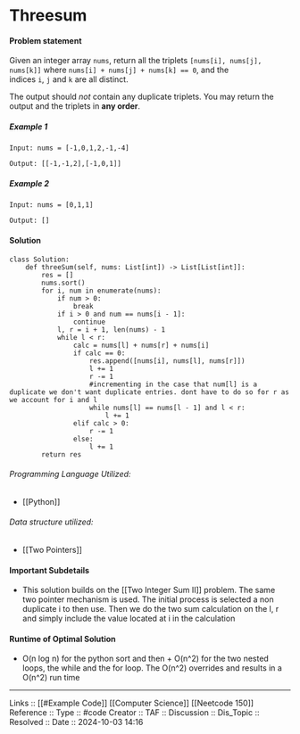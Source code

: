 # Threesum

#### Problem statement

Given an integer array `nums`, return all the triplets `[nums[i], nums[j], nums[k]]` where `nums[i] + nums[j] + nums[k] == 0`, and the indices `i`, `j` and `k` are all distinct.

The output should _not_ contain any duplicate triplets. You may return the output and the triplets in **any order**.
##### Example 1
```
Input: nums = [-1,0,1,2,-1,-4]

Output: [[-1,-1,2],[-1,0,1]]
```
##### Example 2
```
Input: nums = [0,1,1]

Output: []
```
#### Solution
```
class Solution:
    def threeSum(self, nums: List[int]) -> List[List[int]]:
        res = []
        nums.sort()
        for i, num in enumerate(nums):
            if num > 0:
                break
            if i > 0 and num == nums[i - 1]:
                continue
            l, r = i + 1, len(nums) - 1
            while l < r:
                calc = nums[l] + nums[r] + nums[i]
                if calc == 0:
                    res.append([nums[i], nums[l], nums[r]])
                    l += 1
                    r -= 1
                    #incrementing in the case that num[l] is a duplicate we don't want duplicate entries. dont have to do so for r as we account for i and l
                    while nums[l] == nums[l - 1] and l < r:
                        l += 1
                elif calc > 0:
                    r -= 1
                else:
                    l += 1
        return res
```

###### Programming Language Utilized:

- [[Python]]
###### Data structure utilized:

- [[Two Pointers]]
#### Important Subdetails

- This solution builds on the [[Two Integer Sum II]] problem. The same two pointer mechanism is used. The initial process is selected a non duplicate i to then use. Then we do the two sum calculation on the l, r and simply include the value located at i in the calculation
#### Runtime of Optimal Solution

- O(n log n) for the python sort and then + O(n^2) for the two nested loops, the while and the for loop. The O(n^2) overrides and results in a O(n^2) run time
---
Links :: [[#Example Code]] [[Computer Science]] [[Neetcode 150]]
Reference ::
Type :: #code
Creator ::
TAF ::
Discussion ::
Dis_Topic :: 
Resolved ::
Date :: 2024-10-03 14:16
